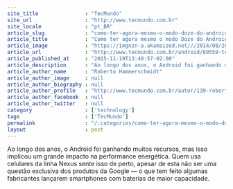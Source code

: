 ```yaml
---
site_title               : "TecMundo"
site_url                 : "http://www.tecmundo.com.br"
site_locale              : "pt_BR"
article_slug             : "como-ter-agora-mesmo-o-modo-doze-do-android-6-0-em-seu-aparelho"
article_title            : "Como ter agora mesmo o modo Doze do Android 6.0 em seu aparelho"
article_image            : "https://imgnzn-a.akamaized.net///2014/08/26/26183906885638-t1200x480.jpg"
article_url              : "http://www.tecmundo.com.br/android/89559-ter-mesmo-modo-doze-android-6-0-aparelho.htm"
article_published_at     : "2015-11-19T13:40:57-02:00"
article_description      : "Ao longo dos anos, o Android foi ganhando muitos recursos, mas isso implicou um grande impacto na performance energética. Quem usa celulares da linha Nexus sente isso de perto, apesar de esta não ser uma questão exclusiva dos produtos da Google — o que tem feito algumas fabricantes lançarem smartphones com baterias de maior capacidade."
article_author_name      : "Roberto Hammerschmidt"
article_author_image     : null
article_author_biography : null
article_author_profile   : "http://www.tecmundo.com.br/autor/139-roberto-hammerschmidt/"
article_author_facebook  : null
article_author_twitter   : null
category                 : ['technology']
tags                     : ['TecMundo']
permalink                : "/:categories/como-ter-agora-mesmo-o-modo-doze-do-android-6-0-em-seu-aparelho/"
layout                   : post
---
```


Ao longo dos anos, o Android foi ganhando muitos recursos, mas isso implicou um grande impacto na performance energética. Quem usa celulares da linha Nexus sente isso de perto, apesar de esta não ser uma questão exclusiva dos produtos da Google — o que tem feito algumas fabricantes lançarem smartphones com baterias de maior capacidade.
